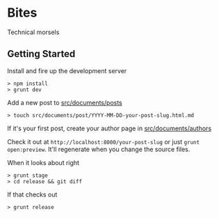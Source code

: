 Bites
=====

Technical morsels

Getting Started
---------------
Install and fire up the development server

    > npm install
    > grunt dev
    
Add a new post to [src/documents/posts](https://github.com/goodeggs/bites/tree/master/src/documents/posts)

    > touch src/documents/post/YYYY-MM-DD-your-post-slug.html.md

If it's your first post, create your author page in [src/documents/authors](https://github.com/goodeggs/bites/tree/master/src/documents/authors)
    
Check it out at `http://localhost:8000/your-post-slug` or just `grunt open:preview`.  It'll regenerate when you change the source files.
    
When it looks about right

    > grunt stage
    > cd release && git diff
    
If that checks out

    > grunt release
